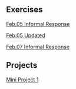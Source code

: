 ## Exercises
 [Feb.05 Informal Response](/DATA-310/feb05_inrformal_response)
 
 [Feb.05 Updated](DATA-310/feb05_updated)
 
 [Feb.07 Informal Response](/DATA-310/feb07_informal_response)

## Projects

[Mini Project 1](DATA-310/mini_project_1.md)
